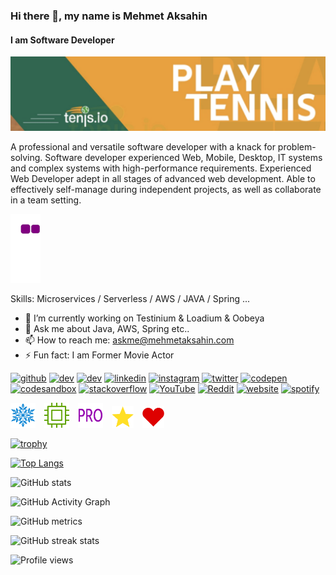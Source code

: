 ### Hi there 👋, my name is Mehmet Aksahin
#### I am Software Developer
![I am Software Developer](https://github.com/mehmetaksahin/mehmetaksahin/blob/main/banner.png)

A professional and versatile software developer with a knack
for problem-solving. Software developer experienced Web, Mobile, Desktop, IT systems and complex systems with high-performance requirements. Experienced Web Developer adept in all stages of advanced web development. Able to effectively self-manage during independent projects, as well as collaborate in a team setting.

![snake gif](https://github.com/mehmetaksahin/mehmetaksahin/blob/output/github-contribution-grid-snake.gif)

Skills: Microservices / Serverless / AWS / JAVA / Spring ...

- 🔭 I’m currently working on Testinium & Loadium & Oobeya 
- 💬 Ask me about Java, AWS, Spring etc.. 
- 📫 How to reach me: askme@mehmetaksahin.com 
- ⚡ Fun fact: I am Former Movie Actor 


[<img src='https://cdn.jsdelivr.net/npm/simple-icons@3.0.1/icons/github.svg' alt='github' height='40'>](https://github.com/mehmetaksahin)  [<img src='https://cdn.jsdelivr.net/npm/simple-icons@3.0.1/icons/dev-dot-to.svg' alt='dev' height='40'>](https://dev.to/mehmetaksahin)  [<img src='https://cdn.jsdelivr.net/npm/simple-icons@3.0.1/icons/hashnode.svg' alt='dev' height='40'>](https://hashnode.com/@mehmetaksahin)  [<img src='https://cdn.jsdelivr.net/npm/simple-icons@3.0.1/icons/linkedin.svg' alt='linkedin' height='40'>](https://www.linkedin.com/in/mehmetaksahin/)  [<img src='https://cdn.jsdelivr.net/npm/simple-icons@3.0.1/icons/instagram.svg' alt='instagram' height='40'>](https://www.instagram.com/memoxwfalcon/)  [<img src='https://cdn.jsdelivr.net/npm/simple-icons@3.0.1/icons/twitter.svg' alt='twitter' height='40'>](https://twitter.com/memox_wfalcon)  [<img src='https://cdn.jsdelivr.net/npm/simple-icons@3.0.1/icons/codepen.svg' alt='codepen' height='40'>](https://codepen.io/mehmetaksahin)  [<img src='https://cdn.jsdelivr.net/npm/simple-icons@3.0.1/icons/codesandbox.svg' alt='codesandbox' height='40'>](https://codesandbox.io/u/mehmet.aksahin)  [<img src='https://cdn.jsdelivr.net/npm/simple-icons@3.0.1/icons/stackoverflow.svg' alt='stackoverflow' height='40'>](https://stackoverflow.com/users/10612786)  [<img src='https://cdn.jsdelivr.net/npm/simple-icons@3.0.1/icons/youtube.svg' alt='YouTube' height='40'>](https://www.youtube.com/channel/UCaw8XT3h06IHfiooIma3J_g)  [<img src='https://cdn.jsdelivr.net/npm/simple-icons@3.0.1/icons/reddit.svg' alt='Reddit' height='40'>](https://www.reddit.com/user/mehmet_aksahin)  [<img src='https://cdn.jsdelivr.net/npm/simple-icons@3.0.1/icons/icloud.svg' alt='website' height='40'>](https://mehmetaksahin.com/)  [<img src='https://cdn.jsdelivr.net/npm/simple-icons@3.0.1/icons/spotify.svg' alt='spotify' height='40'>](https://open.spotify.com/playlist/2i9Vz6M5HgoLGGAohFhG78)  

<a href='https://archiveprogram.github.com/'><img src='https://raw.githubusercontent.com/acervenky/animated-github-badges/master/assets/acbadge.gif' width='40' height='40'></a> <a href='https://docs.github.com/en/developers'><img src='https://raw.githubusercontent.com/acervenky/animated-github-badges/master/assets/devbadge.gif' width='40' height='40'></a> <a href='https://github.com/pricing'><img src='https://raw.githubusercontent.com/acervenky/animated-github-badges/master/assets/pro.gif' width='40' height='40'></a> <a href='https://stars.github.com/'><img src='https://raw.githubusercontent.com/acervenky/animated-github-badges/master/assets/starbadge.gif' width='35' height='35'></a> <a href='https://docs.github.com/en/github/supporting-the-open-source-community-with-github-sponsors'><img src='https://raw.githubusercontent.com/acervenky/animated-github-badges/master/assets/sponsorbadge.gif' width='35' height='35'></a> 

[![trophy](https://github-profile-trophy.vercel.app/?username=mehmetaksahin)](https://github.com/ryo-ma/github-profile-trophy)

[![Top Langs](https://github-readme-stats.vercel.app/api/top-langs/?username=mehmetaksahin)](https://github.com/anuraghazra/github-readme-stats)

![GitHub stats](https://github-readme-stats.vercel.app/api?username=mehmetaksahin&show_icons=true&count_private=true)  

![GitHub Activity Graph](https://activity-graph.herokuapp.com/graph?username=mehmetaksahin)  

![GitHub metrics](https://metrics.lecoq.io/mehmetaksahin)  

![GitHub streak stats](https://github-readme-streak-stats.herokuapp.com/?user=mehmetaksahin)  

![Profile views](https://gpvc.arturio.dev/mehmetaksahin)  
